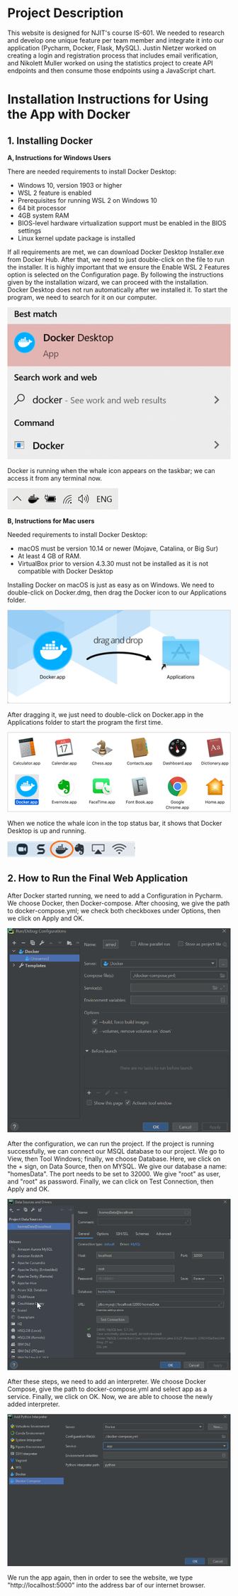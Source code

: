 # Project Description

This website is designed for NJIT's course IS-601. We needed to research and develop one unique feature per team member
and integrate it into our application (Pycharm, Docker, Flask, MySQL). Justin Nietzer worked on creating a login and registration process that includes
email verification, and Nikolett Muller worked on using the statistics project to create API endpoints and then consume
those endpoints using a JavaScript chart.

# Installation Instructions for Using the App with Docker

## 1. Installing Docker

**A, Instructions for Windows Users**

There are needed requirements to install Docker Desktop:

* Windows 10, version 1903 or higher
* WSL 2 feature is enabled
* Prerequisites for running WSL 2 on Windows 10
* 64 bit processor
* 4GB system RAM
* BIOS-level hardware virtualization support must be enabled in the BIOS settings
* Linux kernel update package is installed

If all requirements are met, we can download Docker Desktop Installer.exe from Docker Hub. After that, we need to just
double-click on the file to run the installer. It is highly important that we ensure the Enable WSL 2 Features option is
selected on the Configuration page. By following the instructions given by the installation wizard, we can proceed with
the installation. Docker Desktop does not run automatically after we installed it. To start the program, we need to
search for it on our computer.

![finding Docker](screenshots/Docker_in_Search.png)

Docker is running when the whale icon appears on the taskbar; we can access it from any terminal now.

![whale icon](screenshots/whale_Microsoft.png)

**B, Instructions for Mac users**

Needed requirements to install Docker Desktop:

* macOS must be version 10.14 or newer (Mojave, Catalina, or Big Sur)
* At least 4 GB of RAM.
* VirtualBox prior to version 4.3.30 must not be installed as it is not compatible with Docker Desktop

Installing Docker on macOS is just as easy as on Windows. We need to double-click on Docker.dmg, then drag the Docker
icon to our Applications folder.

![dragging Docker app](screenshots/Docker_app.png)

After dragging it, we just need to double-click on Docker.app in the Applications folder to start the program the first
time.

![starting Docker](screenshots/Docker_run.png)

When we notice the whale icon in the top status bar, it shows that Docker Desktop is up and running.

![running Docker](screenshots/whale_IOS.png)

## 2. How to Run the Final Web Application

After Docker started running, we need to add a Configuration in Pycharm. We choose Docker, then Docker-compose. After
choosing, we give the path to docker-compose.yml; we check both checkboxes under Options, then we click on Apply and OK.

![adding configuration](screenshots/add_configuration.png)

After the configuration, we can run the project. If the project is running successfully, we can connect our MSQL
database to our project. We go to View, then Tool Windows; finally, we choose Database. Here, we click on the + sign, on
Data Source, then on MYSQL. We give our database a name: "homesData". The port needs to be set to 32000. We give "root"
as user, and "root" as password. Finally, we can click on Test Connection, then Apply and OK.

![connecting database](screenshots/database.png)

After these steps, we need to add an interpreter. We choose Docker Compose, give the path to docker-compose.yml and
select app as a service. Finally, we click on OK. Now, we are able to choose the newly added interpreter.

![adding interpreter](screenshots/add_interpreter.png)

We run the app again, then in order to see the website, we type "http://localhost:5000" into the address bar of our
internet browser.


